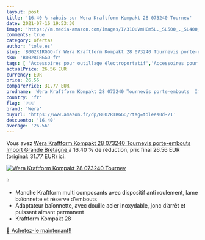 ```yaml
---
layout: post
title: '16.40 % rabais sur Wera Kraftform Kompakt 28 073240 Tournev'
date: 2021-07-16 19:53:30
image: 'https://m.media-amazon.com/images/I/31OuVmHCm5L._SL500_._SL400_.jpg'
comments: true
category: ofertas
author: 'tole.es'
slug: 'B002RIRGGO-fr Wera Kraftform Kompakt 28 073240 Tournevis porte-embouts...'
sku: 'B002RIRGGO-fr'
tags: [ 'Accessoires pour outillage électroportatif','Accessoires pour tournevis','Bricolage','Ensembles doutils','Outillage à main','Outillage à main et électroportatif','wera', ]
actualPrice: 26.56 EUR
currency: EUR
price: 26.56
comparePrice: 31.77 EUR
prodname: 'Wera Kraftform Kompakt 28 073240 Tournevis porte-embouts  Import Grande Bretagne '
country: 'fr'
flag: '🇫🇷'
brand: 'Wera'
buyurl: 'https://www.amazon.fr/dp/B002RIRGGO/?tag=tolees0d-21'
descuento: '16.40'
average: '26.56'
---
```


Vous avez [Wera Kraftform Kompakt 28 073240 Tournevis porte-embouts  Import Grande Bretagne ](https://www.amazon.fr/dp/B002RIRGGO/?tag=tolees0d-21)  à  16.40 % de réduction, prix final  26.56 EUR (original: 31.77 EUR) ici:

[![Wera Kraftform Kompakt 28 073240 Tournev](https://m.media-amazon.com/images/I/31OuVmHCm5L._SL500_._SL400_.jpg)](https://www.amazon.fr/dp/B002RIRGGO/?tag=tolees0d-21)

ℹ️:

- Manche Kraftform multi composants avec dispositif anti roulement, lame baïonnette et réserve d’embouts
- Adaptateur baïonnette, avec douille acier inoxydable, jonc d’arrêt et puissant aimant permanent
- Kraftform Kompakt 28

[🛒 Achetez-le maintenant!!](https://www.amazon.fr/dp/B002RIRGGO/?tag=tolees0d-21)
